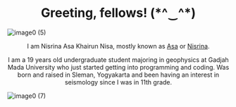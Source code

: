 <h1 align="center">Greeting, fellows! (*^‿^*)</h1>

![image0 (5)](https://user-images.githubusercontent.com/90676575/185949644-85cab3f6-dfa9-463d-a897-09638f000764.jpeg)



<p align="center">I am Nisrina Asa Khairun Nisa, mostly known as <ins>Asa</ins> or <ins>Nisrina</ins>.</p>
<p align="center">I am a 19 years old undergraduate student majoring in geophysics at Gadjah Mada University who just started getting into programming and coding. Was born and raised in Sleman, Yogyakarta and been having an interest in seismology since I was in 11th grade. </p>



![image0 (7)](https://user-images.githubusercontent.com/90676575/185954802-c9058cfd-b776-47c3-972c-31f53ff77da3.jpeg)
